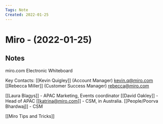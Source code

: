 ```yaml
---
Tags: Note
Created: 2022-01-25
---
```

# Miro - (2022-01-25) 
## Notes

miro.com
Electronic Whiteboard

Key Contacts:
[[Kevin Quigley]] (Account Manager) kevin.q@miro.com
[[Rebecca Miller]] (Customer Success Manager) rebecca@miro.com

[[Laura Blagys]] - APAC Marketing, Events coordinator
[[David Oakley]] - Head of APAC
[[katrina@miro.com]] - CSM, in Australia.
[[People/Poorva Bhardwaj]] - CSM

[[Miro Tips and Tricks]]
